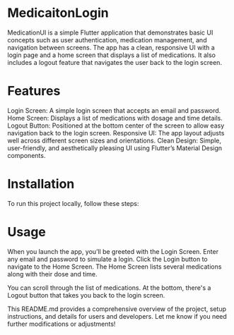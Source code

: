 # MedicaitonLogin
MedicationUI is a simple Flutter application that demonstrates basic UI concepts such as user authentication, medication management, and navigation between screens. The app has a clean, responsive UI with a login page and a home screen that displays a list of medications. It also includes a logout feature that navigates the user back to the login screen.

# Features 
Login Screen: A simple login screen that accepts an email and password.
Home Screen: Displays a list of medications with dosage and time details.
Logout Button: Positioned at the bottom center of the screen to allow easy navigation back to the login screen.
Responsive UI: The app layout adjusts well across different screen sizes and orientations.
Clean Design: Simple, user-friendly, and aesthetically pleasing UI using Flutter’s Material Design components.

# Installation
To run this project locally, follow these steps:

# Usage
When you launch the app, you’ll be greeted with the Login Screen.
Enter any email and password to simulate a login.
Click the Login button to navigate to the Home Screen.
The Home Screen lists several medications along with their dose and time.

You can scroll through the list of medications.
At the bottom, there's a Logout button that takes you back to the login screen.

This README.md provides a comprehensive overview of the project, setup instructions, and details for users and developers. Let me know if you need further modifications or adjustments!
